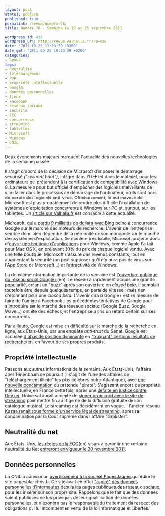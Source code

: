 ```yaml
---
layout: post
status: publish
published: true
permalink: /revue/numero-76/
title: Numéro 76 - Semaine du 19 au 25 septembre 2011

wordpress_id: 438
wordpress_url: http://revue.valhalla.fr/?p=438
date: '2011-09-25 12:23:39 +0200'
date_gmt: '2011-09-25 10:23:39 +0200'
categories:
- Revue
tags:
- neutralité
- téléchargement
- P2P
- propriété intellectuelle
- Google
- données personnelles
- linux
- Facebook
- réseaux sociaux
- sécurité
- FCC
- concurrence
- streaming
- tablettes
- Microsoft
- Windows
- CNIL
---
```


<p>Deux événements majeurs marquent l'actualité des nouvelles technologies de la semaine passée.</p>
<p>Il s'agit d'abord de la décision de Microsoft d'imposer le démarrage sécurisé <i>("secured boot")</i>, intégré dans l'UEFI et dans le matériel, pour les ordinateurs qui prétendent à la certification de compatibilité avec Windows 8. La mesure a pour but officiel d'empêcher des logiciels malveillants de s'installer dans le processus de démarrage de l'ordinateur, où ils sont hors de portée des logiciels anti-virus. Officieusement, le but inavoué de Microsoft est plus probablement de rendre plus difficile l'installation de systèmes d'exploitation concurrents à Windows sur PC et, surtout, sur les tablettes. Un <a href="http://www.valhalla.fr/2011/09/22/prison-certifiee-windows/">article sur Valhalla.fr</a> est consacré à cette actualité.</p>
<p>Microsoft, qui a <a href="http://www.numerama.com/magazine/19877-microsoft-a-perdu-9-milliards-de-dollars-a-cause-de-bing.html">perdu 9 milliards de dollars avec Bing</a> peine à concurrence Google sur le marché des moteurs de recherche. L'avenir de l'entreprise semble donc bien dépendre de la pérennité de son monopole sur le marché des systèmes d'exploitation. De manière très habile, Microsoft projette donc d'<a href="http://www.numerama.com/magazine/19854-windows-app-store-microsoft-touchera-30-des-revenus.html">ouvrir une boutique d'applications</a> pour Windows, comme Apple l'a fait pour Mac OS X, en prélevant 30% du prix de chaque logiciel vendu. Avec une telle boutique, Microsoft s'assure des revenus constants, tout en augmentant la sécurité (on peut supposer qu'il n'y aura pas de virus sur l'App Store de Microsoft...) et l'attractivité de Windows.  </p>
<p>La deuxième information importante de la semaine est <a href="http://arstechnica.com/web/news/2011/09/google-drops-invitation-barrier-allows-anybody-to-join.ars">l'ouverture publique du réseau social Google+</a><span class="lang">(en)</span>. Le réseau a rapidement acquis une grande popularité, créant un "buzz" après son ouverture en <i>closed beta</i>. Il semblait toutefois être, depuis quelques temps, en perte de vitesse ; mais rien d'étonnant pour une <i>closed beta</i>. L'avenir dira si Google+ est en mesure de faire de l'ombre à Facebook ; les précédentes tentatives de Google pour s'introduire sur le marché des réseaux sociaux (Google Buzz, Google Wave...) ont été des échecs, et l'entreprise a pris un retard certain sur ses concurrents. </p>
<p>Par ailleurs, Google est mise en difficulté sur le marché de la recherche en ligne, aux États-Unis, par une enquête <i>anti-trust</i> du Sénat. Google est accusée <a href="http://pro.clubic.com/entreprises/google/actualite-448218-senat-google-abus-position-dominante.html">d'abus de position dominante</a> en <a href="http://arstechnica.com/tech-policy/news/2011/09/google-rigs-its-results-say-critics-at-senate-antitrust-hearing.ars">"truquant" certains résultats de recherche</a><span class="lang">(en)</span> en faveur de ses propres produits.</p>
<h2>Propriété intellectuelle</h2>
<p>Passons aux autres informations de la semaine. Aux États-Unis, l'affaire Joel Tenenbaum se poursuit (il s'agit de l'une des affaires de "téléchargement illicite" les plus célèbres outre-Atlantique), avec <a href="http://pro.clubic.com/legislation-loi-internet/telechargement-illegal/actualite-447464-internaute-lourde-condamnation-financiere.html">une nouvelle condamnation</a> du prétendu "pirate". S'agissant encore de propriété intellectuelle, en France cette fois, après une <a href="http://www.clubic.com/telecharger/logiciel-musique-et-streaming/deezer/actualite-448028-fin-conflit-universal-deezer.html">défaite en justice contre Deezer</a>, Universal aurait accepté de <a href="http://www.numerama.com/magazine/19890-l-affaire-universal-vs-deezer-se-termine-par-un-accord-amiable.html">signer un accord avec le site de streaming</a> pour mettre fin au litige né de la diffusion gratuite de son catalogue musical. Le streaming est décidément en vogue... l'ancien réseau <a href="http://www.numerama.com/magazine/19905-ancien-roi-du-p2p-kazaa-renait-en-site-commercial-de-streaming.html">Kazaa renaît sous forme d'un service légal de streaming</a>, après sa condamnation par la Cour suprême dans l'affaire "Grokster".</p>
<h2>Neutralité du net</h2>
<p>Aux États-Unis, <a href="http://arstechnica.com/tech-policy/news/2011/09/us-net-neutrality-rules-finalized-in-effect-november-20.ars">les règles de la FCC</a><span class="lang">(en)</span> visant à garantir une certaine neutralité du Net <a href="http://www.clubic.com/connexion-internet/actualite-448512-neutralite-net-telle-fcc-appliquer-20.html">entreront en vigueur le 20 novembre 2011</a>.</p>
<h2>Données personnelles</h2>
<p>La CNIL a adressé un <a href="http://pro.clubic.com/legislation-loi-internet/cnil/actualite-448568-pagesjaunes-cnil.html">avertissement à la société PagesJaunes</a> qui édite le site pagesblanches.fr. Ce site avait en effet <a href="http://www.pcinpact.com/actu/news/65964-cnil-pagesblanches-collecte-profils-sociaux.htm">"aspiré" des données personnelles d'internautes</a> depuis les pages publiques des réseaux sociaux, pour les insérer sur son propre site. Rappelons que le fait que des données soient publiques ne les prive pas de leur qualification de données personnelles, et n'exonère pas le responsable du traitement du respect des obligations qui lui incombent en vertu de la loi Informatique et Libertés.</p>
